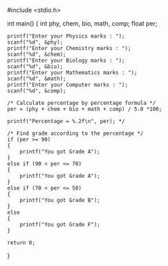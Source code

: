 
#include <stdio.h>

int main()
{
    int phy, chem, bio, math, comp;
    float per;

    printf("Enter your Physics marks : ");
    scanf("%d", &phy);
    printf("Enter your Chemistry marks : ");
    scanf("%d", &chem);
    printf("Enter your Biology marks : ");
    scanf("%d", &bio);
    printf("Enter your Mathematics marks : ");
    scanf("%d", &math);
    printf("Enter your Computer marks : ");
    scanf("%d", &comp);

    /* Calculate percentage by percentage formula */
    per = (phy + chem + bio + math + comp) / 5.0 *100;

    printf("Percentage = %.2f\n", per); */

    /* Find grade according to the percentage */
    if (per >= 90)
    {
        printf("You got Grade A");
    }
    else if (90 < per <= 70)
    {
        printf("You got Grade A");
    }
    else if (70 < per <= 50)
    {
        printf("You got Grade B");
    }
    else
    {
        printf("You got Grade F");
    }

    return 0;
}
